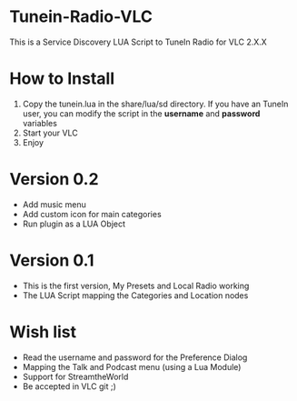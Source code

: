 Tunein-Radio-VLC
================

This is a Service Discovery LUA Script to TuneIn Radio for VLC 2.X.X

How to Install
==============

1. Copy the tunein.lua in the share/lua/sd directory. If you have an TuneIn user, you can modify the script in the __username__ and __password__ variables
2. Start your VLC 
3. Enjoy

Version 0.2
===========
* Add music menu
* Add custom icon for main categories
* Run plugin as a LUA Object

Version 0.1
===========

* This is the first version, My Presets and Local Radio working
* The LUA Script mapping the Categories and Location nodes

Wish list
=========
* Read the username and password for the Preference Dialog
* Mapping the Talk and Podcast menu (using a Lua Module)
* Support for StreamtheWorld
* Be accepted in VLC git ;)
